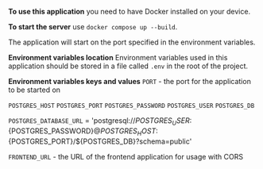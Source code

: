 **To use this application**  you need to have Docker installed on your device.

**To start the server** use `docker compose up --build`.

The application will start on the port specified in the environment variables.

**Environment variables location**
Environment variables used in this application should be stored in a file called `.env` in the root of the project.

**Environment variables keys and values**
`PORT` - the port for the application to be started on

`POSTGRES_HOST`
`POSTGRES_PORT`
`POSTGRES_PASSWORD`
`POSTGRES_USER`
`POSTGRES_DB`

`POSTGRES_DATABASE_URL` = 'postgresql://${POSTGRES_USER}:${POSTGRES_PASSWORD}@${POSTGRES_HOST}:${POSTGRES_PORT}/${POSTGRES_DB}?schema=public'

`FRONTEND_URL` - the URL of the frontend application for usage with CORS
